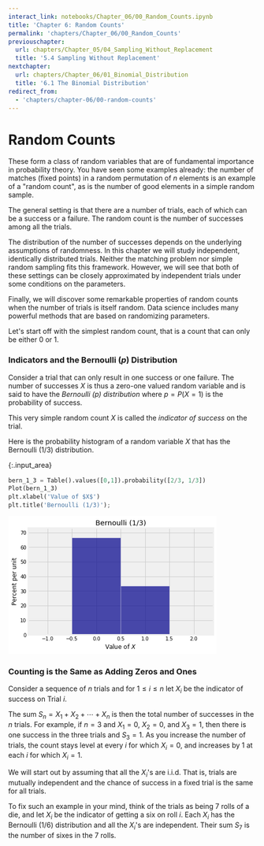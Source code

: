 ```yaml
---
interact_link: notebooks/Chapter_06/00_Random_Counts.ipynb
title: 'Chapter 6: Random Counts'
permalink: 'chapters/Chapter_06/00_Random_Counts'
previouschapter:
  url: chapters/Chapter_05/04_Sampling_Without_Replacement
  title: '5.4 Sampling Without Replacement'
nextchapter:
  url: chapters/Chapter_06/01_Binomial_Distribution
  title: '6.1 The Binomial Distribution'
redirect_from:
  - 'chapters/chapter-06/00-random-counts'
---
```


# Random Counts

These form a class of random variables that are of fundamental importance in probability theory. You have seen some examples already: the number of matches (fixed points) in a random permutation of $n$ elements is an example of a "random count", as is the number of good elements in a simple random sample. 

The general setting is that there are a number of trials, each of which can be a success or a failure. The random count is the number of successes among all the trials.

The distribution of the number of successes depends on the underlying assumptions of randomness. In this chapter we will study independent, identically distributed trials. Neither the matching problem nor simple random sampling fits this framework. However, we will see that both of these settings can be closely approximated by independent trials under some conditions on the parameters.

Finally, we will discover some remarkable properties of random counts when the number of trials is itself random. Data science includes many powerful methods that are based on randomizing parameters.

Let's start off with the simplest random count, that is a count that can only be either 0 or 1.

### Indicators and the Bernoulli $(p)$ Distribution
Consider a trial that can only result in one success or one failure. The number of successes $X$ is thus a zero-one valued random variable and is said to have the *Bernoulli $(p)$ distribution* where $p = P(X = 1)$ is the probability of success. 

This very simple random count $X$ is called the *indicator of success* on the trial.

Here is the probability histogram of a random variable $X$ that has the Bernoulli $(1/3)$ distribution.



{:.input_area}
```python
bern_1_3 = Table().values([0,1]).probability([2/3, 1/3])
Plot(bern_1_3)
plt.xlabel('Value of $X$')
plt.title('Bernoulli (1/3)');
```



![png](../../images/chapters/Chapter_06/00_Random_Counts_3_0.png)


### Counting is the Same as Adding Zeros and Ones

Consider a sequence of $n$ trials and for $1 \le i \le n$ let $X_i$ be the indicator of success on Trial $i$. 

The sum $S_n = X_1 + X_2 + \cdots + X_n$ is then the total number of successes in the $n$ trials. For example, if $n=3$ and $X_1 = 0$, $X_2 = 0$, and $X_3 = 1$, then there is one success in the three trials and $S_3 = 1$. As you increase the number of trials, the count stays level at every $i$ for which $X_i = 0$, and increases by 1 at each $i$ for which $X_i = 1$.

We will start out by assuming that all the $X_i$'s are i.i.d. That is, trials are mutually independent and the chance of success in a fixed trial is the same for all trials.

To fix such an example in your mind, think of the trials as being 7 rolls of a die, and let $X_i$ be the indicator of getting a six on roll $i$. Each $X_i$ has the Bernoulli $(1/6)$ distribution and all the $X_i$'s are independent. Their sum $S_7$ is the number of sixes in the 7 rolls. 
